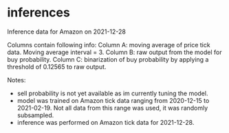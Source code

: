 # inferences
Inference data for Amazon on 2021-12-28

Columns contain following info:
Column A: moving average of price tick data. Moving average interval = 3.
Column B: raw output from the model for buy probability.
Column C: binarization of buy probability by applying a threshold of 0.12565 to raw output.

Notes:
- sell probability is not yet available as im currently tuning the model.
- model was trained on Amazon tick data ranging from 2020-12-15 to 2021-02-19. Not all data from this range was used, it was randomly subsampled.
- inference was performed on Amazon tick data for 2021-12-28.
